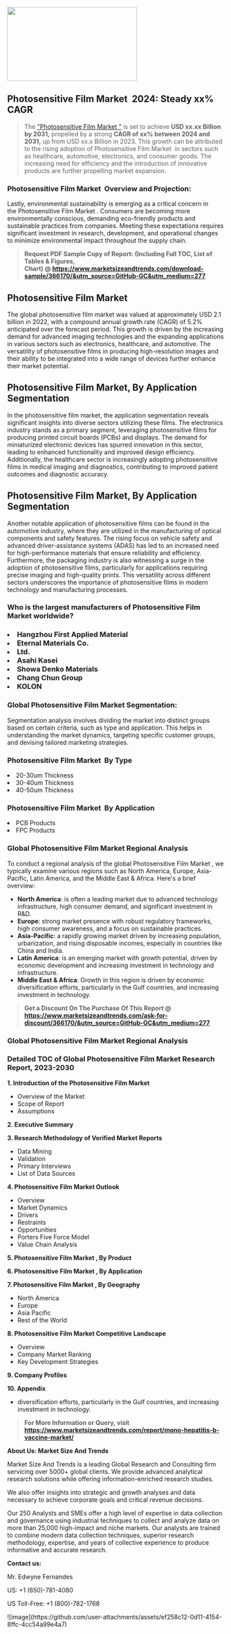 <p><img class="alignnone size-medium wp-image-20088" src="https://ffe5etoiles.com/wp-content/uploads/2024/12/MST1-300x171.png" alt="" width="300" height="171" /></p><h2 id="ember46" class="ember-view reader-text-block__heading-2">Photosensitive Film Market &nbsp;2024: Steady&nbsp;xx% CAGR</h2><blockquote id="ember47" class="ember-view reader-text-block__blockquote">The&nbsp;<a class="app-aware-link " href="https://www.marketsizeandtrends.com/download-sample/366170/&utm_source=GitHub-GC&utm_medium=277" target="_blank" data-test-app-aware-link="">"Photosensitive Film Market "</a>&nbsp;is set to achieve&nbsp;<strong>USD&nbsp;xx.xx&nbsp;Billion by 2031,</strong>&nbsp;propelled by a strong&nbsp;<strong>CAGR of&nbsp;xx% between 2024 and 2031,</strong>&nbsp;up from USD xx.x Billion in 2023. This growth can be attributed to the rising adoption of&nbsp;Photosensitive Film Market &nbsp;in sectors such as healthcare, automotive, electronics, and consumer goods. The increasing need for efficiency and the introduction of innovative products are further propelling market expansion.</blockquote><h3 id="ember48" class="ember-view reader-text-block__heading-3">Photosensitive Film Market &nbsp;Overview and Projection:</h3><p id="ember49" class="ember-view reader-text-block__paragraph">Lastly, environmental sustainability is emerging as a critical concern in the&nbsp;Photosensitive Film Market . Consumers are becoming more environmentally conscious, demanding eco-friendly products and sustainable practices from companies. Meeting these expectations requires significant investment in research, development, and operational changes to minimize environmental impact throughout the supply chain.</p><blockquote id="ember50" class="ember-view reader-text-block__blockquote"><strong>Request PDF Sample Copy of Report: (Including Full TOC, List of Tables &amp; Figures, Chart)&nbsp;@&nbsp;<strong><a href="https://www.marketsizeandtrends.com/download-sample/366170/&utm_source=GitHub-GC&utm_medium=277" target="_blank">https://www.marketsizeandtrends.com/download-sample/366170/&utm_source=GitHub-GC&utm_medium=277</a></strong></strong></blockquote><h3 class=""> <h2>Photosensitive Film Market</h2><p>The global photosensitive film market was valued at approximately USD 2.1 billion in 2022, with a compound annual growth rate (CAGR) of 5.2% anticipated over the forecast period. This growth is driven by the increasing demand for advanced imaging technologies and the expanding applications in various sectors such as electronics, healthcare, and automotive. The versatility of photosensitive films in producing high-resolution images and their ability to be integrated into a wide range of devices further enhance their market potential.</p><h2>Photosensitive Film Market, By Application Segmentation</h2><p>In the photosensitive film market, the application segmentation reveals significant insights into diverse sectors utilizing these films. The electronics industry stands as a primary segment, leveraging photosensitive films for producing printed circuit boards (PCBs) and displays. The demand for miniaturized electronic devices has spurred innovation in this sector, leading to enhanced functionality and improved design efficiency. Additionally, the healthcare sector is increasingly adopting photosensitive films in medical imaging and diagnostics, contributing to improved patient outcomes and diagnostic accuracy.</p><h2>Photosensitive Film Market, By Application Segmentation</h2><p>Another notable application of photosensitive films can be found in the automotive industry, where they are utilized in the manufacturing of optical components and safety features. The rising focus on vehicle safety and advanced driver-assistance systems (ADAS) has led to an increased need for high-performance materials that ensure reliability and efficiency. Furthermore, the packaging industry is also witnessing a surge in the adoption of photosensitive films, particularly for applications requiring precise imaging and high-quality prints. This versatility across different sectors underscores the importance of photosensitive films in modern technology and manufacturing processes.</p></h3><h3 id="" class="">Who is the largest manufacturers of&nbsp;Photosensitive Film Market  worldwide?</h3><h3 class=""></Li><Li>Hangzhou First Applied Material</Li><Li> Eternal Materials Co.</Li><Li>Ltd.</Li><Li> Asahi Kasei</Li><Li> Showa Denko Materials</Li><Li> Chang Chun Group</Li><Li> KOLON</h3><h3 id="ember53" class="ember-view reader-text-block__heading-3">Global&nbsp;Photosensitive Film Market  Segmentation:</h3><p id="ember54" class="ember-view reader-text-block__paragraph">Segmentation analysis involves dividing the market into distinct groups based on certain criteria, such as type and application. This helps in understanding the market dynamics, targeting specific customer groups, and devising tailored marketing strategies.</p><h3 id="" class="">Photosensitive Film Market &nbsp;By Type</h3><p></Li><Li>20-30um Thickness</Li><Li> 30-40um Thickness</Li><Li> 40-50um Thickness</p><h3 id="" class="">Photosensitive Film Market &nbsp;By Application</h3><p class=""></Li><Li>PCB Products</Li><Li> FPC Products</p><h3 id="ember62" class="ember-view reader-text-block__heading-3">Global Photosensitive Film Market  Regional Analysis</h3><p id="ember63" class="ember-view reader-text-block__paragraph">To conduct a regional analysis of the global Photosensitive Film Market , we typically examine various regions such as North America, Europe, Asia-Pacific, Latin America, and the Middle East &amp; Africa. Here's a brief overview:</p><ul><li><strong>North America</strong>: is often a leading market due to advanced technology infrastructure, high consumer demand, and significant investment in R&amp;D.</li><li><strong>Europe</strong>: strong market presence with robust regulatory frameworks, high consumer awareness, and a focus on sustainable practices.</li><li><strong>Asia-Pacific</strong>: a rapidly growing market driven by increasing population, urbanization, and rising disposable incomes, especially in countries like China and India.</li><li><strong>Latin America</strong>: is an emerging market with growth potential, driven by economic development and increasing investment in technology and infrastructure.</li><li><strong>Middle East &amp; Africa</strong>: Growth in this region is driven by economic diversification efforts, particularly in the Gulf countries, and increasing investment in technology.</li></ul><blockquote id="ember61" class="ember-view reader-text-block__blockquote"><strong>Get a Discount On The Purchase Of This Report @ <strong><a href="https://html-cleaner.com/" target="">https://www.marketsizeandtrends.com/ask-for-discount/366170/&utm_source=GitHub-GC&utm_medium=277</a></strong></strong></blockquote><h3 id="ember62" class="ember-view reader-text-block__heading-3">Global Photosensitive Film Market  Regional Analysis</h3><h3 id="" class="">Detailed TOC of Global Photosensitive Film Market  Research Report, 2023-2030</h3><p id="" class=""><strong>1. Introduction of the Photosensitive Film Market </strong></p><ul><li>Overview of the Market</li><li>Scope of Report</li><li>Assumptions</li></ul><p id="" class=""><strong>2. Executive Summary</strong></p><p id="" class=""><strong>3. Research Methodology of Verified Market Reports</strong></p><ul><li>Data Mining</li><li>Validation</li><li>Primary Interviews</li><li>List of Data Sources</li></ul><p id="" class=""><strong>4. Photosensitive Film Market  Outlook</strong></p><ul><li>Overview</li><li>Market Dynamics</li><li>Drivers</li><li>Restraints</li><li>Opportunities</li><li>Porters Five Force Model</li><li>Value Chain Analysis</li></ul><p id="" class=""><strong>5. Photosensitive Film Market , By Product</strong></p><p id="" class=""><strong>6. Photosensitive Film Market , By Application</strong></p><p id="" class=""><strong>7. Photosensitive Film Market , By Geography</strong></p><ul><li>North America</li><li>Europe</li><li>Asia Pacific</li><li>Rest of the World</li></ul><p id="" class=""><strong>8. Photosensitive Film Market  Competitive Landscape</strong></p><ul><li>Overview</li><li>Company Market Ranking</li><li>Key Development Strategies</li></ul><p id="" class=""><strong>9. Company Profiles</strong></p><p id="" class=""><strong>10. Appendix</strong></p><ul><li>diversification efforts, particularly in the Gulf countries, and increasing investment in technology.</li></ul><blockquote id="ember65" class="ember-view reader-text-block__blockquote"><strong>For More Information or Query, visit <strong><strong><a href="https://html-cleaner.com/" target="">https://www.marketsizeandtrends.com/report/mono-hepatitis-b-vaccine-market/</a></strong></strong></strong></blockquote><p id="" class=""><strong>About Us: Market Size And Trends</strong></p><p id="" class="">Market Size And Trends is a leading Global Research and Consulting firm servicing over 5000+ global clients. We provide advanced analytical research solutions while offering information-enriched research studies.</p><p id="" class="">We also offer insights into strategic and growth analyses and data necessary to achieve corporate goals and critical revenue decisions.</p><p id="" class="">Our 250 Analysts and SMEs offer a high level of expertise in data collection and governance using industrial techniques to collect and analyze data on more than 25,000 high-impact and niche markets. Our analysts are trained to combine modern data collection techniques, superior research methodology, expertise, and years of collective experience to produce informative and accurate research.</p><p id="" class=""><strong>Contact us:</strong></p><p id="" class="">Mr. Edwyne Fernandes</p><p id="" class="">US: +1 (650)-781-4080</p><p id="" class="">US Toll-Free: +1 (800)-782-1768</p>
![image](https://github.com/user-attachments/assets/ef258c12-0d11-4154-8ffc-4cc54a99e4a7)
